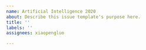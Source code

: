```yaml
---
name: Artificial Intelligence 2020
about: Describe this issue template's purpose here.
title: ''
labels: ''
assignees: xiaopengluo

---
```



